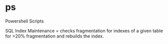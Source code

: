 # ps
Powershell Scripts

SQL Index Maintenance = checks fragmentation for indexes of a given table for >20% fragmentation and rebuilds the index. 
